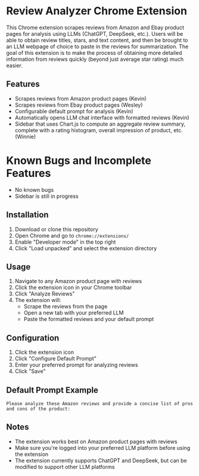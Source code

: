 # Review Analyzer Chrome Extension

This Chrome extension scrapes reviews from Amazon and Ebay product pages for analysis using LLMs (ChatGPT, DeepSeek, etc.). Users will be able to obtain review titles, stars, and text content, and then be brought to an LLM webpage of choice to paste in the reviews for summarization. The goal of this extension is to make the process of obtaining more detailed information from reviews quickly (beyond just average star rating) much easier.

## Features

- Scrapes reviews from Amazon product pages (Kevin)
- Scrapes reviews from Ebay product pages (Wesley)
- Configurable default prompt for analysis (Kevin)
- Automatically opens LLM chat interface with formatted reviews (Kevin)
- Sidebar that uses Chart.js to compute an aggregate review summary, complete with a rating histogram, overall impression of product, etc. (Winnie)

# Known Bugs and Incomplete Features
- No known bugs
- Sidebar is still in progress

## Installation

1. Download or clone this repository
2. Open Chrome and go to `chrome://extensions/`
3. Enable "Developer mode" in the top right
4. Click "Load unpacked" and select the extension directory

## Usage

1. Navigate to any Amazon product page with reviews
2. Click the extension icon in your Chrome toolbar
3. Click "Analyze Reviews"
4. The extension will:
   - Scrape the reviews from the page
   - Open a new tab with your preferred LLM
   - Paste the formatted reviews and your default prompt

## Configuration

1. Click the extension icon
2. Click "Configure Default Prompt"
3. Enter your preferred prompt for analyzing reviews
4. Click "Save"

## Default Prompt Example

```
Please analyze these Amazon reviews and provide a concise list of pros and cons of the product:
```

## Notes

- The extension works best on Amazon product pages with reviews
- Make sure you're logged into your preferred LLM platform before using the extension
- The extension currently supports ChatGPT and DeepSeek, but can be modified to support other LLM platforms 